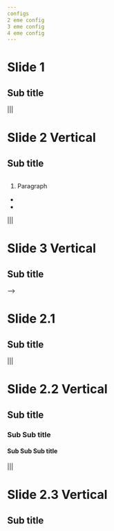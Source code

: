 ```yaml
---
configs
2 eme config
3 eme config
4 eme config
---
```


# Slide 1
## Sub title

|||

# Slide 2 Vertical
## Sub title
![]()
1. Paragraph
-
- 

|||

# Slide 3 Vertical
## Sub title

-->

# Slide 2.1
## Sub title

|||

# Slide 2.2 Vertical
## Sub title
### Sub Sub title
#### Sub Sub Sub title
|||

# Slide 2.3 Vertical
## Sub title